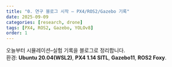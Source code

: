 ```yaml
---
title: "0. 연구 블로그 시작 – PX4/ROS2/Gazebo 기록"
date: 2025-09-09
categories: [research, drone]
tags: [PX4, ROS2, Gazebo, YOLOv8]
order: 1
---
```


오늘부터 시뮬레이션–실험 기록을 블로그로 정리합니다.  
환경: **Ubuntu 20.04(WSL2)**, **PX4 1.14 SITL**, **Gazebo11**, **ROS2 Foxy**.
